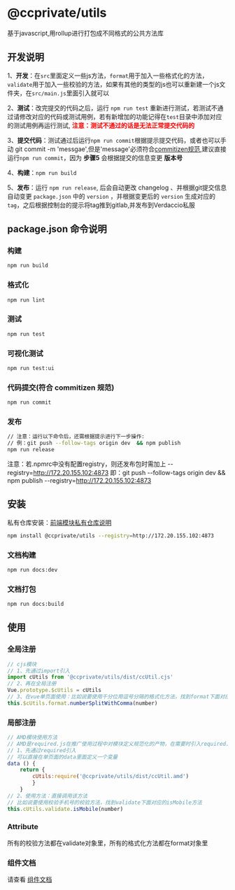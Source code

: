 # @ccprivate/utils
基于javascript,用rollup进行打包成不同格式的公共方法库
## 开发说明
1、__开发__：在`src`里面定义一些js方法，`format`用于加入一些格式化的方法，`validate`用于加入一些校验的方法，如果有其他的类型的js也可以重新建一个js文件夹，在`src/main.js`里面引入就可以

2、__测试__：改完提交的代码之后，运行 `npm run test` 重新进行测试，若测试不通过请修改对应的代码或测试用例，若有新增加的功能记得在`test`目录中添加对应的测试用例再运行测试, __<span style="color:red">注意：测试不通过的话是无法正常提交代码的</span>__

3、__提交代码__：测试通过后运行`npm run commit`根据提示提交代码，或者也可以手动 git commit -m 'messgae',但是'message'必须符合[commitizen规范](http://wiki.skyoss.com/pages/viewpage.action?pageId=36724620),建议直接运行`npm run commit`，因为 __步骤5__ 会根据提交的信息变更 __版本号__

4、__构建__：`npm run build`

5、__发布__：运行 `npm run release`, 后会自动更改 changelog 、并根据git提交信息自动变更 `package.json` 中的 `version` ，并根据变更后的 `version` 生成对应的 `tag`，之后根据控制台的提示将tag推到gitlab,并发布到Verdaccio私服
## package.json 命令说明
### 构建
```bash
npm run build
```
### 格式化
```bash
npm run lint
```
### 测试
```bash
npm run test
```
### 可视化测试
```bash
npm run test:ui
```
### 代码提交(符合 commitizen 规范)
```bash
npm run commit
```
### 发布
```bash
// 注意：运行以下命令后，还需根据提示进行下一步操作:
// 例：git push --follow-tags origin dev  && npm publish
npm run release
```
注意：若.npmrc中没有配置registry，则还发布包时需加上 --registry=http://172.20.155.102:4873
即：git push --follow-tags origin dev  && npm publish --registry=http://172.20.155.102:4873
## 安装

私有仓库安装：[前端模块私有仓库说明](http://wiki.skyoss.com/pages/viewpage.action?pageId=35726422)
```bash
npm install @ccprivate/utils --registry=http://172.20.155.102:4873
```

### 文档构建
```bash
npm run docs:dev
```
### 文档打包
```bash
npm run docs:build
```

## 使用
### 全局注册
```javascript
// cjs模块
// 1、先通过import引入
import cUtils from '@ccprivate/utils/dist/ccUtil.cjs'
// 2、再在全局注册
Vue.prototype.$cUtils = cUtils
// 3、在vue单页面使用：比如说要使用千分位用逗号分隔的格式化方法，找到format下面对应的numberSplitWithComma方法
this.$cUtils.format.numberSplitWithComma(number)
```
### 局部注册
```javascript
// AMD模块使用方法
// AMD是required.js在推广使用过程中对模块定义规范化的产物，在需要时引入required.js
// 1、先通过required引入
// 可以直接在单页面的data里面定义一个变量
data () {
    return {
        cUtils:require('@ccprivate/utils/dist/ccUtil.amd')
        }
    }
// 2、使用方法：直接调用该方法
// 比如说要使用校验手机号的校验方法，找到validate下面对应的isMobile方法
this.cUtils.validate.isMobile(number)
```

### Attribute
所有的校验方法都在validate对象里，所有的格式化方法都在format对象里

### 组件文档
请查看 [组件文档](http://172.20.155.102/utils/)
